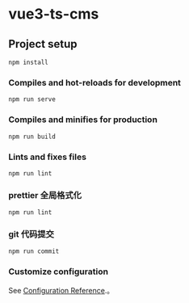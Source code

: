 # vue3-ts-cms

## Project setup

```
npm install
```

### Compiles and hot-reloads for development

```
npm run serve
```

### Compiles and minifies for production

```
npm run build
```

### Lints and fixes files

```
npm run lint
```

### prettier 全局格式化

```
npm run lint
```

### git 代码提交

```
npm run commit
```

### Customize configuration

See [Configuration Reference](https://cli.vuejs.org/config/).。
